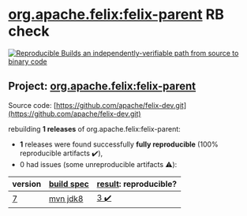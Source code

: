 [org.apache.felix:felix-parent](https://search.maven.org/artifact/org.apache.felix/felix-parent/) RB check
=======

[![Reproducible Builds](https://reproducible-builds.org/images/logos/rb.svg) an independently-verifiable path from source to binary code](https://reproducible-builds.org/)

## Project: [org.apache.felix:felix-parent](https://search.maven.org/artifact/org.apache.felix/felix-parent/)

Source code: [https://github.com/apache/felix-dev.git](https://github.com/apache/felix-dev.git)

rebuilding **1 releases** of org.apache.felix:felix-parent:
- **1** releases were found successfully **fully reproducible** (100% reproducible artifacts :heavy_check_mark:),
- 0 had issues (some unreproducible artifacts :warning:):

| version | [build spec](BUILDSPEC.md) | [result](https://reproducible-builds.org/docs/jvm/): reproducible? |
| -- | --------- | ------ |
| [7](https://search.maven.org/artifact/org.apache.felix/felix-parent/7/pom) | [mvn jdk8](felix-parent-7.buildspec) | [3 :heavy_check_mark: ](felix-parent-7.buildcompare) |

